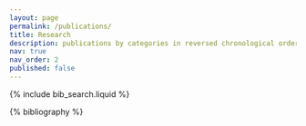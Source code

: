 ```yaml
---
layout: page
permalink: /publications/
title: Research
description: publications by categories in reversed chronological order. generated by jekyll-scholar.
nav: true
nav_order: 2
published: false
---
```


<!-- _pages/publications.md -->

<!-- Bibsearch Feature -->

{% include bib_search.liquid %}

<div class="publications">

{% bibliography %}

</div>
